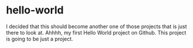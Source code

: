 # hello-world
I decided that this should become another one of those projects that is just there to look at.
Ahhhh, my first Hello World project on Github. This project is going to be just a project.
